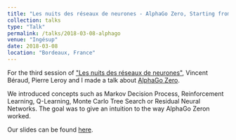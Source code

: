 ```yaml
---
title: "Les nuits des réseaux de neurones - AlphaGo Zero, Starting from scratch"
collection: talks
type: "Talk"
permalink: /talks/2018-03-08-alphago
venue: "Ingésup"
date: 2018-03-08
location: "Bordeaux, France"
---
```


For the third session of ["Les nuits des réseaux de neurones"](https://www.meetup.com/fr-FR/Les-nuits-des-reseaux-de-neurones/), Vincent Béraud, Pierre Leroy and I made a talk about [AlphaGo Zero](https://deepmind.com/blog/alphago-zero-learning-scratch/). 

We introduced concepts such as Markov Decision Process, Reinforcement Learning, Q-Learning, Monte Carlo Tree Search or Residual Neural Networks. The goal was to give an intuition to the way AlphaGo Zeron worked. 

Our slides can be found <a href="{{ site.url }}/files/Presentation_AlphaGo.pdf"><i class="fas fa-file-pdf"></i> here</a>.
